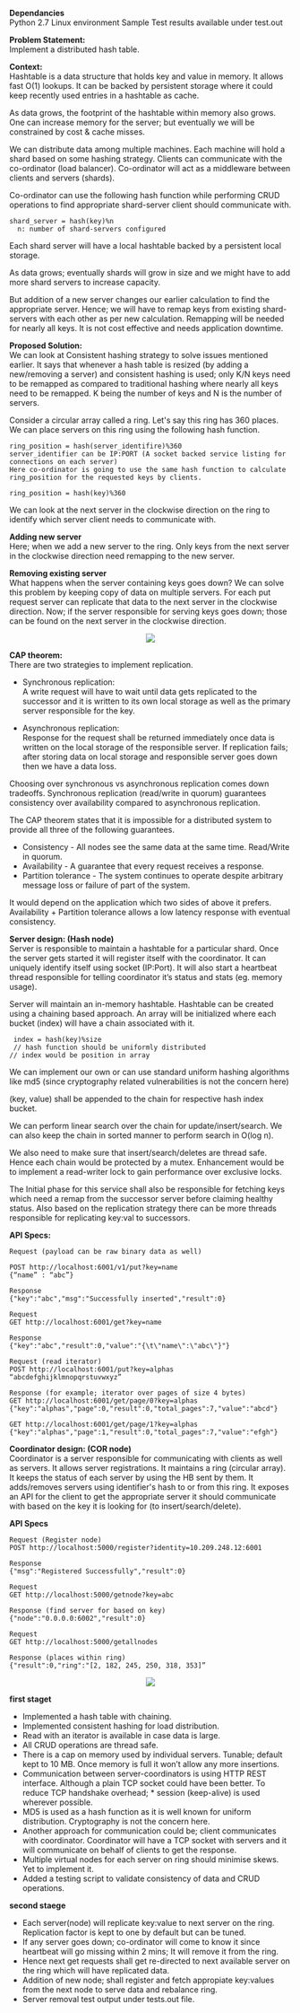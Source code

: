 **Dependancies** <br />
Python 2.7 Linux environment
Sample Test results available under test.out

**Problem Statement:** <br />
Implement a distributed hash table. 

**Context:**  <br />
Hashtable is a data structure that holds key and value in memory. It allows fast O(1) lookups. It can be backed by persistent storage where it could keep recently used entries in a hashtable as cache. 

As data grows, the footprint of the hashtable within memory also grows. One can increase memory for the server; but eventually we will be constrained by cost & cache misses. 

We can distribute data among multiple machines. Each machine will hold a shard based on some hashing strategy. Clients can communicate with the co-ordinator (load balancer). Co-ordinator will act as a middleware between clients and servers (shards). 

Co-ordinator can use the following hash function while performing CRUD operations to find appropriate shard-server client should communicate with.  
```
shard_server = hash(key)%n
  n: number of shard-servers configured
```
Each shard server will have a local hashtable backed by a persistent local storage. 

As data grows; eventually shards will grow in size and we might have to add more shard servers to increase capacity.

But addition of a new server changes our earlier calculation to find the appropriate server. Hence; we will have to remap keys from existing shard-servers with each other as per new calculation. Remapping will be needed for nearly all keys. It is not cost effective and needs application downtime. 

**Proposed Solution:**  <br />
We can look at Consistent hashing strategy to solve issues mentioned earlier.
It says that whenever a hash table is resized (by adding a new/removing a server) and consistent hashing is used; only K/N keys need to be remapped as compared to traditional hashing where nearly all keys need to be remapped. K being the number of keys and N is the number of servers.  

Consider a circular array called a ring. Let's say this ring has 360 places. 
We can place servers on this ring using the following hash function.
```
ring_position = hash(server_identifire)%360
server_identifier can be IP:PORT (A socket backed service listing for connections on each server) 
Here co-ordinator is going to use the same hash function to calculate ring_position for the requested keys by clients. 
```
```
ring_position = hash(key)%360
```
We can look at the next server in the clockwise direction on the ring to identify which server client needs to communicate with. 

**Adding new server**  <br />
Here; when we add a new server to the ring. Only keys from the next server in the clockwise direction need remapping to the new server. 

**Removing existing server**  <br />
What happens when the server containing keys goes down? We can solve this problem by keeping copy of data on multiple servers. For each put request server can replicate that data to the next server in the clockwise direction. Now; if the server responsible for serving keys goes down; those can be found on the next server in the clockwise direction. 

<div style="text-align:center"><img src="./images/DHT_RING.png" /></div>

**CAP theorem:**  <br />
There are two strategies to implement replication. 

* Synchronous replication: <br /> 
A write request will have to wait until data gets replicated to the successor and it is written to its own local storage as well as the primary server responsible for the key. 

* Asynchronous replication: <br /> 
Response for the request shall be returned immediately once data is written on the local storage of the responsible server. If replication fails; after storing data on local storage and responsible server goes down then we have a data loss. 

Choosing over synchronous vs asynchronous replication comes down tradeoffs. Synchronous replication (read/write in quorum) guarantees consistency over availability compared to asynchronous replication. 

The CAP theorem states that it is impossible for a distributed system to provide all three of the following guarantees. 

* Consistency - All nodes see the same data at the same time. Read/Write in quorum.   <br />
* Availability - A guarantee that every request receives a response.  <br />
* Partition tolerance - The system continues to operate despite arbitrary message loss or failure of part of the system.   <br />

It would depend on the application which two sides of above it prefers. Availability + Partition tolerance allows a low latency response with eventual consistency. 


**Server design: (Hash node)**  <br />
Server is responsible to maintain a hashtable for a particular shard. Once the server gets started it will register itself with the coordinator. It can uniquely identify itself using socket (IP:Port). It will also start a heartbeat thread responsible for telling coordinator it’s status and stats (eg. memory usage). 

Server will maintain an in-memory hashtable. 
Hashtable can be created using a chaining based approach. An array will be initialized where each bucket (index) will have a chain associated with it. 
```
 index = hash(key)%size
 // hash function should be uniformly distributed 
// index would be position in array
```
We can implement our own or can use standard uniform hashing algorithms like md5 (since cryptography related vulnerabilities is not the concern here) 

(key, value) shall be appended to the chain for respective hash index bucket. 

We can perform linear search over the chain for update/insert/search. We can also keep the chain in sorted manner to perform search in O(log n).

We also need to make sure that insert/search/deletes are thread safe. Hence each chain would be protected by a mutex. Enhancement would be to implement a read-writer lock to gain performance over exclusive locks.

The Initial phase for this service shall also be responsible for fetching keys which need a remap from the successor server before claiming healthy status. Also based on the replication strategy there can be more threads responsible for replicating key:val to successors. 

**API Specs:** <br />
```
Request (payload can be raw binary data as well)

POST http://localhost:6001/v1/put?key=name
{“name” : “abc”}

Response
{"key":"abc","msg":"Successfully inserted","result":0}
```
```
Request
GET http://localhost:6001/get?key=name

Response
{"key":"abc","result":0,"value":"{\t\"name\":\"abc\"}"}
```
```
Request (read iterator)
POST http://localhost:6001/put?key=alphas
“abcdefghijklmnopqrstuvwxyz” 

Response (for example; iterator over pages of size 4 bytes)
GET http://localhost:6001/get/page/0?key=alphas
{"key":"alphas","page":0,"result":0,"total_pages":7,"value":"abcd"}

GET http://localhost:6001/get/page/1?key=alphas
{"key":"alphas","page":1,"result":0,"total_pages":7,"value":"efgh"}
```
**Coordinator design: (COR node)** <br />
Coordinator is a server responsible for communicating with clients as well as servers. It allows server registrations. It maintains a ring (circular array). It keeps the status of each server by using the HB sent by them. It adds/removes servers using identifier's hash to or from this ring. 
It exposes an API for the client to get the appropriate server it should communicate with based on the key it is looking for (to insert/search/delete). 

**API Specs**
```
Request (Register node)
POST http://localhost:5000/register?identity=10.209.248.12:6001

Response
{"msg":"Registered Successfully","result":0}
```
```
Request
GET http://localhost:5000/getnode?key=abc

Response (find server for based on key)
{"node":"0.0.0.0:6002","result":0}
```
```
Request
GET http://localhost:5000/getallnodes

Response (places within ring)
{"result":0,"ring":"[2, 182, 245, 250, 318, 353]”
```
<div style="text-align:center"><img src="./images/DHT_FLOW.png" /></div>

**first staget**
* Implemented a hash table with chaining.
* Implemented consistent hashing for load distribution. 
* Read with an iterator is available in case data is large. 
* All CRUD operations are thread safe. 
* There is a cap on memory used by individual servers. Tunable; default kept to 10 MB. Once memory is full it won’t allow any more insertions. 
* Communication between server-coordinators is using HTTP REST interface. Although a plain TCP socket could have been better. To reduce TCP handshake overhead; * session (keep-alive) is used wherever possible. 
* MD5 is used as a hash function as it is well known for uniform distribution. Cryptography is not the concern here. 
* Another approach for communication could be; client communicates with coordinator. Coordinator will have a TCP socket with servers and it will communicate on behalf of clients to get the response. 
* Multiple virtual nodes for each server on ring should minimise skews. Yet to implement it. 
* Added a testing script to validate consistency of data and CRUD operations. 

**second staege**
* Each server(node) will replicate key:value to next server on the ring. Replication factor is kept to one by default but can be tuned. 
* If any server goes down; co-ordinator will come to know it since heartbeat will go missing within 2 mins; It will remove it from the ring. 
* Hence next get requests shall get re-directed to next available server on the ring which will have replicated data. 
* Addition of new node; shall register and fetch appropiate key:values from the next node to serve data and rebalance ring. 
* Server removal test output under tests.out file.
